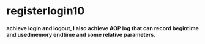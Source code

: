 # registerlogin10

#### achieve login and logout, I also achieve AOP log that can record begintime and usedmemory endtime and some relative parameters.
